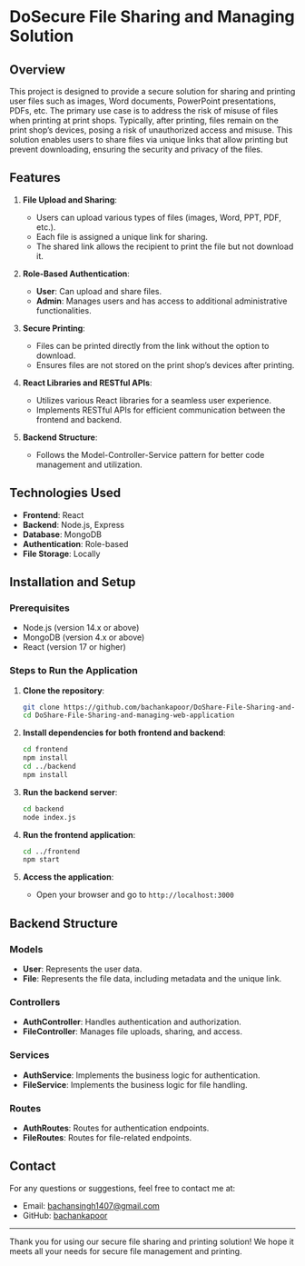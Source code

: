 

# DoSecure File Sharing and Managing Solution

## Overview

This project is designed to provide a secure solution for sharing and printing user files such as images, Word documents, PowerPoint presentations, PDFs, etc. The primary use case is to address the risk of misuse of files when printing at print shops. Typically, after printing, files remain on the print shop’s devices, posing a risk of unauthorized access and misuse. This solution enables users to share files via unique links that allow printing but prevent downloading, ensuring the security and privacy of the files.

## Features

1. **File Upload and Sharing**:
    - Users can upload various types of files (images, Word, PPT, PDF, etc.).
    - Each file is assigned a unique link for sharing.
    - The shared link allows the recipient to print the file but not download it.

2. **Role-Based Authentication**:
    - **User**: Can upload and share files.
    - **Admin**: Manages users and has access to additional administrative functionalities.

3. **Secure Printing**:
    - Files can be printed directly from the link without the option to download.
    - Ensures files are not stored on the print shop’s devices after printing.

4. **React Libraries and RESTful APIs**:
    - Utilizes various React libraries for a seamless user experience.
    - Implements RESTful APIs for efficient communication between the frontend and backend.

5. **Backend Structure**:
    - Follows the Model-Controller-Service pattern for better code management and utilization.

## Technologies Used

- **Frontend**: React
- **Backend**: Node.js, Express
- **Database**: MongoDB
- **Authentication**: Role-based
- **File Storage**: Locally

## Installation and Setup

### Prerequisites

- Node.js (version 14.x or above)
- MongoDB (version 4.x or above)
- React (version 17 or higher)

### Steps to Run the Application

1. **Clone the repository**:
    ```bash
    git clone https://github.com/bachankapoor/DoShare-File-Sharing-and-managing-web-application.git
    cd DoShare-File-Sharing-and-managing-web-application
    ```

2. **Install dependencies for both frontend and backend**:
    ```bash
    cd frontend
    npm install
    cd ../backend
    npm install
    ```

3. **Run the backend server**:
    ```bash
    cd backend
    node index.js
    ```

4. **Run the frontend application**:
    ```bash
    cd ../frontend
    npm start
    ```

5. **Access the application**:
    - Open your browser and go to `http://localhost:3000`

## Backend Structure

### Models
- **User**: Represents the user data.
- **File**: Represents the file data, including metadata and the unique link.

### Controllers
- **AuthController**: Handles authentication and authorization.
- **FileController**: Manages file uploads, sharing, and access.

### Services
- **AuthService**: Implements the business logic for authentication.
- **FileService**: Implements the business logic for file handling.

### Routes
- **AuthRoutes**: Routes for authentication endpoints.
- **FileRoutes**: Routes for file-related endpoints.


## Contact

For any questions or suggestions, feel free to contact me at:
- Email: bachansingh1407@gmail.com
- GitHub: [bachankapoor](https://github.com/bachan-singh)

---

Thank you for using our secure file sharing and printing solution! We hope it meets all your needs for secure file management and printing.



